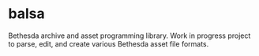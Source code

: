 # balsa

Bethesda archive and asset programming library. Work in progress project to parse, edit, and create various Bethesda asset file formats.
